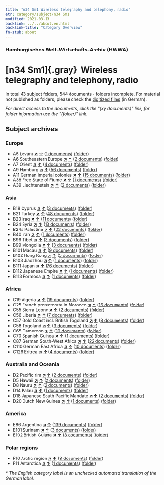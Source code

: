 ```yaml
---
title: "n34 Sm1 Wireless telegraphy and telephony, radio"
etr: category/subject/n34 Sm1
modified: 2021-03-13
backlink: ../../about.en.html
backlink-title: "Category Overview"
fn-stub: about
---
```


### Hamburgisches Welt-Wirtschafts-Archiv (HWWA)
# [n34 Sm1]{.gray}&#8201; Wireless telegraphy and telephony, radio&#160; 





In total 43 subject folders, 544 documents - folders incomplete.
For material not published as folders, please check the [digitized films](/film/h1_sh) (in German).

_For direct access to the documents, click the "(xy documents)" link, for folder information use the "(folder)" link._

## Subject archives



### Europe

- A5 Levant [**&nearr;**](../../../geo/i/140898/about.en.html "Levant (all folders)") [**&uarr;**](../../../geo/about.en.html#A5 "Country category system") (<a href="https://pm20.zbw.eu/dfgview/sh/140898,145663" title="about: Levant : Wireless telegraphy and telephony, radio" target="_blank">1 documents</a>) ([folder](../../../../folder/sh/1408xx/140898/1456xx/145663/about.en.html))
- A6 Southeastern Europe [**&nearr;**](../../../geo/i/140900/about.en.html "Southeastern Europe (all folders)") [**&uarr;**](../../../geo/about.en.html#A6 "Country category system") (<a href="https://pm20.zbw.eu/dfgview/sh/140900,145663" title="about: Southeastern Europe : Wireless telegraphy and telephony, radio" target="_blank">2 documents</a>) ([folder](../../../../folder/sh/1409xx/140900/1456xx/145663/about.en.html))
- A7 Orient [**&nearr;**](../../../geo/i/140902/about.en.html "Orient (all folders)") [**&uarr;**](../../../geo/about.en.html#A7 "Country category system") (<a href="https://pm20.zbw.eu/dfgview/sh/140902,145663" title="about: Orient : Wireless telegraphy and telephony, radio" target="_blank">4 documents</a>) ([folder](../../../../folder/sh/1409xx/140902/1456xx/145663/about.en.html))
- A9 Hamburg [**&nearr;**](../../../geo/i/140905/about.en.html "Hamburg (all folders)") [**&uarr;**](../../../geo/about.en.html#A9 "Country category system") (<a href="https://pm20.zbw.eu/dfgview/sh/140905,145663" title="about: Hamburg : Wireless telegraphy and telephony, radio" target="_blank">56 documents</a>) ([folder](../../../../folder/sh/1409xx/140905/1456xx/145663/about.en.html))
- A11 German imperial colonies [**&nearr;**](../../../geo/i/140960/about.en.html "German imperial colonies (all folders)") [**&uarr;**](../../../geo/about.en.html#A11 "Country category system") (<a href="https://pm20.zbw.eu/dfgview/sh/140960,145663" title="about: German imperial colonies : Wireless telegraphy and telephony, radio" target="_blank">15 documents</a>) ([folder](../../../../folder/sh/1409xx/140960/1456xx/145663/about.en.html))
- A38 Free State of Fiume [**&nearr;**](../../../geo/i/141014/about.en.html "Free State of Fiume (all folders)") [**&uarr;**](../../../geo/about.en.html#A38 "Country category system") (<a href="https://pm20.zbw.eu/dfgview/sh/141014,145663" title="about: Free State of Fiume : Wireless telegraphy and telephony, radio" target="_blank">1 documents</a>) ([folder](../../../../folder/sh/1410xx/141014/1456xx/145663/about.en.html))
- A39 Liechtenstein [**&nearr;**](../../../geo/i/141016/about.en.html "Liechtenstein (all folders)") [**&uarr;**](../../../geo/about.en.html#A39 "Country category system") (<a href="https://pm20.zbw.eu/dfgview/sh/141016,145663" title="about: Liechtenstein : Wireless telegraphy and telephony, radio" target="_blank">2 documents</a>) ([folder](../../../../folder/sh/1410xx/141016/1456xx/145663/about.en.html))

### Asia

- B18 Cyprus [**&nearr;**](../../../geo/i/141079/about.en.html "Cyprus (all folders)") [**&uarr;**](../../../geo/about.en.html#B18 "Country category system") (<a href="https://pm20.zbw.eu/dfgview/sh/141079,145663" title="about: Cyprus : Wireless telegraphy and telephony, radio" target="_blank">3 documents</a>) ([folder](../../../../folder/sh/1410xx/141079/1456xx/145663/about.en.html))
- B21 Turkey [**&nearr;**](../../../geo/i/141111/about.en.html "Turkey (all folders)") [**&uarr;**](../../../geo/about.en.html#B21 "Country category system") (<a href="https://pm20.zbw.eu/dfgview/sh/141111,145663" title="about: Turkey : Wireless telegraphy and telephony, radio" target="_blank">48 documents</a>) ([folder](../../../../folder/sh/1411xx/141111/1456xx/145663/about.en.html))
- B23 Iraq [**&nearr;**](../../../geo/i/141113/about.en.html "Iraq (all folders)") [**&uarr;**](../../../geo/about.en.html#B23 "Country category system") (<a href="https://pm20.zbw.eu/dfgview/sh/141113,145663" title="about: Iraq : Wireless telegraphy and telephony, radio" target="_blank">11 documents</a>) ([folder](../../../../folder/sh/1411xx/141113/1456xx/145663/about.en.html))
- B24 Syria [**&nearr;**](../../../geo/i/141114/about.en.html "Syria (all folders)") [**&uarr;**](../../../geo/about.en.html#B24 "Country category system") (<a href="https://pm20.zbw.eu/dfgview/sh/141114,145663" title="about: Syria : Wireless telegraphy and telephony, radio" target="_blank">13 documents</a>) ([folder](../../../../folder/sh/1411xx/141114/1456xx/145663/about.en.html))
- B24a Palestine [**&nearr;**](../../../geo/i/141115/about.en.html "Palestine (all folders)") [**&uarr;**](../../../geo/about.en.html#B24a "Country category system") (<a href="https://pm20.zbw.eu/dfgview/sh/141115,145663" title="about: Palestine : Wireless telegraphy and telephony, radio" target="_blank">22 documents</a>) ([folder](../../../../folder/sh/1411xx/141115/1456xx/145663/about.en.html))
- B40 Iran [**&nearr;**](../../../geo/i/141186/about.en.html "Iran (all folders)") [**&uarr;**](../../../geo/about.en.html#B40 "Country category system") (<a href="https://pm20.zbw.eu/dfgview/sh/141186,145663" title="about: Iran : Wireless telegraphy and telephony, radio" target="_blank">1 documents</a>) ([folder](../../../../folder/sh/1411xx/141186/1456xx/145663/about.en.html))
- B96 Tibet [**&nearr;**](../../../geo/i/141259/about.en.html "Tibet (all folders)") [**&uarr;**](../../../geo/about.en.html#B96 "Country category system") (<a href="https://pm20.zbw.eu/dfgview/sh/141259,145663" title="about: Tibet : Wireless telegraphy and telephony, radio" target="_blank">3 documents</a>) ([folder](../../../../folder/sh/1412xx/141259/1456xx/145663/about.en.html))
- B99 Mongolia [**&nearr;**](../../../geo/i/141261/about.en.html "Mongolia (all folders)") [**&uarr;**](../../../geo/about.en.html#B99 "Country category system") (<a href="https://pm20.zbw.eu/dfgview/sh/141261,145663" title="about: Mongolia : Wireless telegraphy and telephony, radio" target="_blank">3 documents</a>) ([folder](../../../../folder/sh/1412xx/141261/1456xx/145663/about.en.html))
- B101 Macau [**&nearr;**](../../../geo/i/141267/about.en.html "Macau (all folders)") [**&uarr;**](../../../geo/about.en.html#B101 "Country category system") (<a href="https://pm20.zbw.eu/dfgview/sh/141267,145663" title="about: Macau : Wireless telegraphy and telephony, radio" target="_blank">9 documents</a>) ([folder](../../../../folder/sh/1412xx/141267/1456xx/145663/about.en.html))
- B102 Hong Kong [**&nearr;**](../../../geo/i/141268/about.en.html "Hong Kong (all folders)") [**&uarr;**](../../../geo/about.en.html#B102 "Country category system") (<a href="https://pm20.zbw.eu/dfgview/sh/141268,145663" title="about: Hong Kong : Wireless telegraphy and telephony, radio" target="_blank">5 documents</a>) ([folder](../../../../folder/sh/1412xx/141268/1456xx/145663/about.en.html))
- B103 Jiaozhou [**&nearr;**](../../../geo/i/126163/about.en.html "Jiaozhou (all folders)") [**&uarr;**](../../../geo/about.en.html#B103 "Country category system") (<a href="https://pm20.zbw.eu/dfgview/sh/126163,145663" title="about: Jiaozhou : Wireless telegraphy and telephony, radio" target="_blank">1 documents</a>) ([folder](../../../../folder/sh/1261xx/126163/1456xx/145663/about.en.html))
- B111 Japan [**&nearr;**](../../../geo/i/141272/about.en.html "Japan (all folders)") [**&uarr;**](../../../geo/about.en.html#B111 "Country category system") (<a href="https://pm20.zbw.eu/dfgview/sh/141272,145663" title="about: Japan : Wireless telegraphy and telephony, radio" target="_blank">76 documents</a>) ([folder](../../../../folder/sh/1412xx/141272/1456xx/145663/about.en.html))
- B112 Japanese Empire [**&nearr;**](../../../geo/i/141273/about.en.html "Japanese Empire (all folders)") [**&uarr;**](../../../geo/about.en.html#B112 "Country category system") (<a href="https://pm20.zbw.eu/dfgview/sh/141273,145663" title="about: Japanese Empire : Wireless telegraphy and telephony, radio" target="_blank">1 documents</a>) ([folder](../../../../folder/sh/1412xx/141273/1456xx/145663/about.en.html))
- B113 Formosa [**&nearr;**](../../../geo/i/141274/about.en.html "Formosa (all folders)") [**&uarr;**](../../../geo/about.en.html#B113 "Country category system") (<a href="https://pm20.zbw.eu/dfgview/sh/141274,145663" title="about: Formosa : Wireless telegraphy and telephony, radio" target="_blank">1 documents</a>) ([folder](../../../../folder/sh/1412xx/141274/1456xx/145663/about.en.html))

### Africa

- C19 Algeria [**&nearr;**](../../../geo/i/141354/about.en.html "Algeria (all folders)") [**&uarr;**](../../../geo/about.en.html#C19 "Country category system") (<a href="https://pm20.zbw.eu/dfgview/sh/141354,145663" title="about: Algeria : Wireless telegraphy and telephony, radio" target="_blank">19 documents</a>) ([folder](../../../../folder/sh/1413xx/141354/1456xx/145663/about.en.html))
- C25 French protectorate in Morocco [**&nearr;**](../../../geo/i/141358/about.en.html "French protectorate in Morocco (all folders)") [**&uarr;**](../../../geo/about.en.html#C25 "Country category system") (<a href="https://pm20.zbw.eu/dfgview/sh/141358,145663" title="about: French protectorate in Morocco : Wireless telegraphy and telephony, radio" target="_blank">16 documents</a>) ([folder](../../../../folder/sh/1413xx/141358/1456xx/145663/about.en.html))
- C55 Sierra Leone [**&nearr;**](../../../geo/i/141404/about.en.html "Sierra Leone (all folders)") [**&uarr;**](../../../geo/about.en.html#C55 "Country category system") (<a href="https://pm20.zbw.eu/dfgview/sh/141404,145663" title="about: Sierra Leone : Wireless telegraphy and telephony, radio" target="_blank">2 documents</a>) ([folder](../../../../folder/sh/1414xx/141404/1456xx/145663/about.en.html))
- C56 Liberia [**&nearr;**](../../../geo/i/141405/about.en.html "Liberia (all folders)") [**&uarr;**](../../../geo/about.en.html#C56 "Country category system") (<a href="https://pm20.zbw.eu/dfgview/sh/141405,145663" title="about: Liberia : Wireless telegraphy and telephony, radio" target="_blank">7 documents</a>) ([folder](../../../../folder/sh/1414xx/141405/1456xx/145663/about.en.html))
- C57 Gold Coast incl. British Togoland [**&nearr;**](../../../geo/i/141406/about.en.html "Gold Coast incl. British Togoland (all folders)") [**&uarr;**](../../../geo/about.en.html#C57 "Country category system") (<a href="https://pm20.zbw.eu/dfgview/sh/141406,145663" title="about: Gold Coast incl. British Togoland : Wireless telegraphy and telephony, radio" target="_blank">8 documents</a>) ([folder](../../../../folder/sh/1414xx/141406/1456xx/145663/about.en.html))
- C58 Togoland [**&nearr;**](../../../geo/i/141408/about.en.html "Togoland (all folders)") [**&uarr;**](../../../geo/about.en.html#C58 "Country category system") (<a href="https://pm20.zbw.eu/dfgview/sh/141408,145663" title="about: Togoland : Wireless telegraphy and telephony, radio" target="_blank">3 documents</a>) ([folder](../../../../folder/sh/1414xx/141408/1456xx/145663/about.en.html))
- C65 Cameroon [**&nearr;**](../../../geo/i/141410/about.en.html "Cameroon (all folders)") [**&uarr;**](../../../geo/about.en.html#C65 "Country category system") (<a href="https://pm20.zbw.eu/dfgview/sh/141410,145663" title="about: Cameroon : Wireless telegraphy and telephony, radio" target="_blank">10 documents</a>) ([folder](../../../../folder/sh/1414xx/141410/1456xx/145663/about.en.html))
- C70 Spanish Guinea [**&nearr;**](../../../geo/i/141412/about.en.html "Spanish Guinea (all folders)") [**&uarr;**](../../../geo/about.en.html#C70 "Country category system") (<a href="https://pm20.zbw.eu/dfgview/sh/141412,145663" title="about: Spanish Guinea : Wireless telegraphy and telephony, radio" target="_blank">1 documents</a>) ([folder](../../../../folder/sh/1414xx/141412/1456xx/145663/about.en.html))
- C87 German South-West Africa [**&nearr;**](../../../geo/i/141450/about.en.html "German South-West Africa (all folders)") [**&uarr;**](../../../geo/about.en.html#C87 "Country category system") (<a href="https://pm20.zbw.eu/dfgview/sh/141450,145663" title="about: German South-West Africa : Wireless telegraphy and telephony, radio" target="_blank">22 documents</a>) ([folder](../../../../folder/sh/1414xx/141450/1456xx/145663/about.en.html))
- C110 German East Africa [**&nearr;**](../../../geo/i/141471/about.en.html "German East Africa (all folders)") [**&uarr;**](../../../geo/about.en.html#C110 "Country category system") (<a href="https://pm20.zbw.eu/dfgview/sh/141471,145663" title="about: German East Africa : Wireless telegraphy and telephony, radio" target="_blank">10 documents</a>) ([folder](../../../../folder/sh/1414xx/141471/1456xx/145663/about.en.html))
- C126 Eritrea [**&nearr;**](../../../geo/i/141483/about.en.html "Eritrea (all folders)") [**&uarr;**](../../../geo/about.en.html#C126 "Country category system") (<a href="https://pm20.zbw.eu/dfgview/sh/141483,145663" title="about: Eritrea : Wireless telegraphy and telephony, radio" target="_blank">4 documents</a>) ([folder](../../../../folder/sh/1414xx/141483/1456xx/145663/about.en.html))

### Australia and Oceania

- D2 Pacific rim [**&nearr;**](../../../geo/i/141593/about.en.html "Pacific rim (all folders)") [**&uarr;**](../../../geo/about.en.html#D2 "Country category system") (<a href="https://pm20.zbw.eu/dfgview/sh/141593,145663" title="about: Pacific rim : Wireless telegraphy and telephony, radio" target="_blank">2 documents</a>) ([folder](../../../../folder/sh/1415xx/141593/1456xx/145663/about.en.html))
- D5 Hawaii [**&nearr;**](../../../geo/i/141595/about.en.html "Hawaii (all folders)") [**&uarr;**](../../../geo/about.en.html#D5 "Country category system") (<a href="https://pm20.zbw.eu/dfgview/sh/141595,145663" title="about: Hawaii : Wireless telegraphy and telephony, radio" target="_blank">2 documents</a>) ([folder](../../../../folder/sh/1415xx/141595/1456xx/145663/about.en.html))
- D8 Nauru [**&nearr;**](../../../geo/i/141599/about.en.html "Nauru (all folders)") [**&uarr;**](../../../geo/about.en.html#D8 "Country category system") (<a href="https://pm20.zbw.eu/dfgview/sh/141599,145663" title="about: Nauru : Wireless telegraphy and telephony, radio" target="_blank">2 documents</a>) ([folder](../../../../folder/sh/1415xx/141599/1456xx/145663/about.en.html))
- D14 Palau [**&nearr;**](../../../geo/i/141614/about.en.html "Palau (all folders)") [**&uarr;**](../../../geo/about.en.html#D14 "Country category system") (<a href="https://pm20.zbw.eu/dfgview/sh/141614,145663" title="about: Palau : Wireless telegraphy and telephony, radio" target="_blank">1 documents</a>) ([folder](../../../../folder/sh/1416xx/141614/1456xx/145663/about.en.html))
- D18 Japanese South Pacific Mandate [**&nearr;**](../../../geo/i/141618/about.en.html "Japanese South Pacific Mandate (all folders)") [**&uarr;**](../../../geo/about.en.html#D18 "Country category system") (<a href="https://pm20.zbw.eu/dfgview/sh/141618,145663" title="about: Japanese South Pacific Mandate : Wireless telegraphy and telephony, radio" target="_blank">2 documents</a>) ([folder](../../../../folder/sh/1416xx/141618/1456xx/145663/about.en.html))
- D20 Dutch New Guinea [**&nearr;**](../../../geo/i/141619/about.en.html "Dutch New Guinea (all folders)") [**&uarr;**](../../../geo/about.en.html#D20 "Country category system") (<a href="https://pm20.zbw.eu/dfgview/sh/141619,145663" title="about: Dutch New Guinea : Wireless telegraphy and telephony, radio" target="_blank">1 documents</a>) ([folder](../../../../folder/sh/1416xx/141619/1456xx/145663/about.en.html))

### America

- E86 Argentina [**&nearr;**](../../../geo/i/141692/about.en.html "Argentina (all folders)") [**&uarr;**](../../../geo/about.en.html#E86 "Country category system") (<a href="https://pm20.zbw.eu/dfgview/sh/141692,145663" title="about: Argentina : Wireless telegraphy and telephony, radio" target="_blank">139 documents</a>) ([folder](../../../../folder/sh/1416xx/141692/1456xx/145663/about.en.html))
- E101 Surinam [**&nearr;**](../../../geo/i/141699/about.en.html "Surinam (all folders)") [**&uarr;**](../../../geo/about.en.html#E101 "Country category system") (<a href="https://pm20.zbw.eu/dfgview/sh/141699,145663" title="about: Surinam : Wireless telegraphy and telephony, radio" target="_blank">3 documents</a>) ([folder](../../../../folder/sh/1416xx/141699/1456xx/145663/about.en.html))
- E102 British Guiana [**&nearr;**](../../../geo/i/141700/about.en.html "British Guiana (all folders)") [**&uarr;**](../../../geo/about.en.html#E102 "Country category system") (<a href="https://pm20.zbw.eu/dfgview/sh/141700,145663" title="about: British Guiana : Wireless telegraphy and telephony, radio" target="_blank">3 documents</a>) ([folder](../../../../folder/sh/1417xx/141700/1456xx/145663/about.en.html))

### Polar regions

- F10 Arctic region [**&nearr;**](../../../geo/i/141702/about.en.html "Arctic region (all folders)") [**&uarr;**](../../../geo/about.en.html#F10 "Country category system") (<a href="https://pm20.zbw.eu/dfgview/sh/141702,145663" title="about: Arctic region : Wireless telegraphy and telephony, radio" target="_blank">8 documents</a>) ([folder](../../../../folder/sh/1417xx/141702/1456xx/145663/about.en.html))
- F11 Antarctica [**&nearr;**](../../../geo/i/141703/about.en.html "Antarctica (all folders)") [**&uarr;**](../../../geo/about.en.html#F11 "Country category system") (<a href="https://pm20.zbw.eu/dfgview/sh/141703,145663" title="about: Antarctica : Wireless telegraphy and telephony, radio" target="_blank">1 documents</a>) ([folder](../../../../folder/sh/1417xx/141703/1456xx/145663/about.en.html))


_* The English category label is an unchecked automated translation of the German label._

